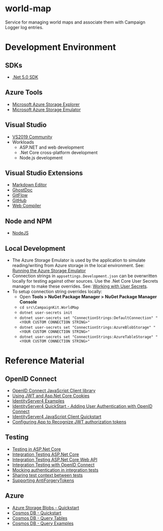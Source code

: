 # world-map

Service for managing world maps and associate them with Campaign Logger log entries.

# Development Environment

## SDKs
- [.Net 5.0 SDK](https://dotnet.microsoft.com/download/visual-studio-sdks?utm_source=getdotnetsdk&utm_medium=referral)

## Azure Tools
- [Microsoft Azure Storage Explorer](https://azure.microsoft.com/en-us/features/storage-explorer/)
- [Microsoft Azure Storage Emulator](https://docs.microsoft.com/en-us/azure/storage/common/storage-use-emulator)

## Visual Studio
- [VS2019 Community](https://visualstudio.microsoft.com/downloads/)
- Workloads
  - ASP.NET and web development
  - .Net Core cross-platform development
  - Node.js development

## Visual Studio Extensions
- [Markdown Editor](https://marketplace.visualstudio.com/items?itemName=ChrisDahlberg.StyleCop)
- [GhostDoc](https://marketplace.visualstudio.com/items?itemName=sergeb.GhostDoc)
- [GitFlow](https://marketplace.visualstudio.com/items?itemName=vs-publisher-57624.GitFlowforVisualStudio2019)
- [GitHub](https://marketplace.visualstudio.com/items?itemName=GitHub.GitHubExtensionforVisualStudio)
- [Web Compiler](https://marketplace.visualstudio.com/items?itemName=MadsKristensen.WebCompiler)

## Node and NPM
- [NodeJS](https://nodejs.org/en/download/)

## Local Development
- The Azure Storage Emulator is used by the application to simulate reading/writing from Azure storage in the local environment.  See: [Running the Azure Storage Emulator](https://medium.com/oneforall-undergrad-software-engineering/setting-up-the-azure-storage-emulator-environment-on-windows-5f20d07d3a04)
- Connection strings in `appsettings.Development.json` can be overwritten locally for testing against other sources.  Use the .Net Core User Secrets manager to make these overrides. See: [Working with User Secrets](https://docs.microsoft.com/en-us/aspnet/core/security/app-secrets?view=aspnetcore-5.0&tabs=windows).
- To setup connection string overrides locally:
  - Open **Tools > NuGet Package Manager > NuGet Package Manager Console**
  - `cd src\CampaignKit.WorldMap`
  - `dotnet user-secrets init`
  - `dotnet user-secrets set "ConnectionStrings:DefaultConnection" "<YOUR CUSTOM CONNECTION STRING>"`
  - `dotnet user-secrets set "ConnectionStrings:AzureBlobStorage" "<YOUR CUSTOM CONNECTION STRING>"`
  - `dotnet user-secrets set "ConnectionStrings:AzureTableStorage" "<YOUR CUSTOM CONNECTION STRING>"`

# Reference Material

## OpenID Connect

- [OpenID Connect JavaScript Client library](https://github.com/IdentityModel/oidc-client-js)
- [Using JWT and Asp.Net Core Cookies](https://amanagrawal.blog/2017/09/18/jwt-token-authentication-with-cookies-in-asp-net-core/)
- [IdentityServer4 Examples](https://github.com/IdentityServer/IdentityServer4.Samples)
- [IdentityServer4 QuickStart - Adding User Authentication with OpenID Connect](http://docs.identityserver.io/en/latest/quickstarts/3_interactive_login.html)
- [IdentityServer4 JavaScript Client Quickstart](http://docs.identityserver.io/en/latest/quickstarts/6_javascript_client.html)
- [Configuring App to Recognize JWT authorization tokens](https://developer.okta.com/blog/2018/03/23/token-authentication-aspnetcore-complete-guide)

## Testing

- [Testing in ASP.Net Core](https://docs.microsoft.com/en-us/aspnet/core/mvc/controllers/testing?view=aspnetcore-2.2)
- [Integration Testing ASP.Net Core](https://docs.microsoft.com/en-us/aspnet/core/test/integration-tests?view=aspnetcore-2.2)
- [Integration Testing ASP.Net Core Web API](https://fullstackmark.com/post/20/painless-integration-testing-with-aspnet-core-web-api)
- [Integration Testing with OpenID Connect](https://github.com/stottle-uk/IntegrationTestingWithIdentityServer)
- [Mocking authentication in integration tests](https://github.com/jackowild/aspnetcore-bypassing-authentication/tree/master/MockingAuthApi)
- [Sharing test context between tests](https://xunit.github.io/docs/shared-context)
- [Supporting AntiForgeryTokens](https://www.matheus.ro/2018/09/03/integration-tests-in-asp-net-core-controllers/)

## Azure

- [Azure Storage Blobs - Quickstart](https://docs.microsoft.com/en-us/azure/storage/blobs/storage-quickstart-blobs-dotnet)
- [Cosmos DB - Quickstart](https://docs.microsoft.com/en-us/azure/cosmos-db/create-table-dotnet)
- [Cosmos DB - Query Tables](https://docs.microsoft.com/en-us/azure/cosmos-db/tutorial-query-table)
- [Cosmos DB - Query Examples](https://docs.microsoft.com/en-us/azure/cosmos-db/sql-api-dotnet-v3sdk-samples#query-examples)
